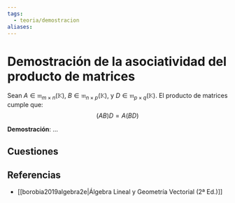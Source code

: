 ```yaml
---
tags:
  - teoria/demostracion
aliases:
---
```

# Demostración de la asociatividad del producto de matrices

Sean $A \in \mathfrak{m}_{m \times n}(\mathbb{K})$, $B \in \mathfrak{m}_{n \times p}(\mathbb{K})$, y $D \in \mathfrak{m}_{p \times q}(\mathbb{K})$. El producto de matrices cumple que:
$$(AB)D=A(BD)$$

**Demostración**:
...

## Cuestiones

## Referencias
- [[borobia2019algebra2e|Álgebra Lineal y Geometría Vectorial (2ª Ed.)]]
